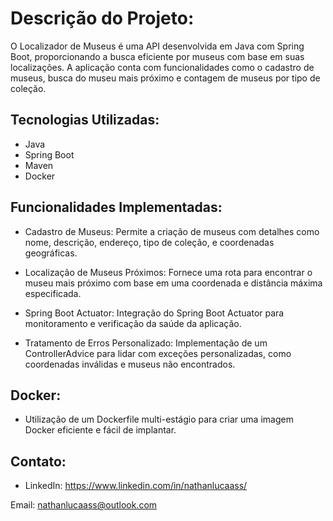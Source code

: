 # Descrição do Projeto:
O Localizador de Museus é uma API desenvolvida em Java com Spring Boot, proporcionando a busca eficiente por museus com base em suas localizações. A aplicação conta com funcionalidades como o cadastro de museus, busca do museu mais próximo e contagem de museus por tipo de coleção.

## Tecnologias Utilizadas:
- Java
- Spring Boot
- Maven
- Docker
  
## Funcionalidades Implementadas:
- Cadastro de Museus:
Permite a criação de museus com detalhes como nome, descrição, endereço, tipo de coleção, e coordenadas geográficas.

- Localização de Museus Próximos:
Fornece uma rota para encontrar o museu mais próximo com base em uma coordenada e distância máxima especificada.

- Spring Boot Actuator:
Integração do Spring Boot Actuator para monitoramento e verificação da saúde da aplicação.

- Tratamento de Erros Personalizado:
Implementação de um ControllerAdvice para lidar com exceções personalizadas, como coordenadas inválidas e museus não encontrados.

## Docker:

- Utilização de um Dockerfile multi-estágio para criar uma imagem Docker eficiente e fácil de implantar.

## Contato:
- LinkedIn: https://www.linkedin.com/in/nathanlucaass/

Email: nathanlucaass@outlook.com
